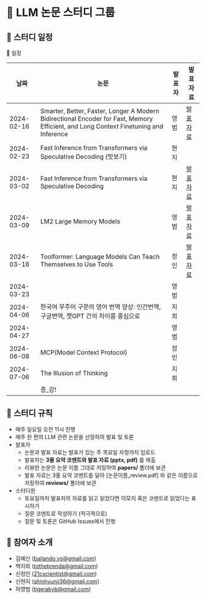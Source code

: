 # 🧠 LLM 논문 스터디 그룹

## 📅 스터디 일정
📆 일정 

| 날짜 | 논문 | 발표자 | 발표 자료 |
|------|------|------|------|
| 2024-02-16 | Smarter, Better, Faster, Longer A Modern Bidirectional Encoder for Fast, Memory Efficient, and Long Context Finetuning and Inference | 영범 | [발표 자료](https://github.com/shinhyunji36/llm-paper-review-study/blob/main/reviews/Smarter%2C%20Better%2C%20Faster%2C%20Longer%20A%20Modern%20Bidirectional%20Encoder%20for%20Fast%2C%20Memory%20Efficient%2C%20and%20Long%20Context%20Finetuning%20and%20Inference_review.pdf) |
| 2024-02-23 | Fast Inference from Transformers via Speculative Decoding (맛보기) | 현지 | |
| 2024-03-02 |  Fast Inference from Transformers via Speculative Decoding |현지  | [발표 자료](https://github.com/shinhyunji36/llm-paper-review-study/blob/main/reviews/Speculative%20Decoding_ShinHyunji.pdf) |
| 2024-03-09 | LM2 Large Memory Models | 영범 | [발표자료](https://github.com/shinhyunji36/llm-paper-review-study/blob/main/reviews/LM2%20Large%20Memory%20Models%20review.pdf) |
| 2024-03-16 | Toolformer: Language Models Can Teach Themselves to Use Tools | 정인 | [발표자료](https://github.com/shinhyunji36/llm-paper-review-study/blob/main/reviews/Toolformer_review.pdf) |
| 2024-03-23 | | 영범 |  |
| 2024-04-06 | 한국어 무주어 구문의 영어 번역 양상: 인간번역, 구글번역, 챗GPT 간의 차이를 중심으로 | 지희 |  |
| 2024-04-27 | | 영범 |  |
| 2024-06-08 | MCP(Model Context Protocol) | 정인 |  |
| 2024-07-06 | The Illusion of Thinking | 지희 |  |
|  | 종_강! |  |  |



## 📌 스터디 규칙
- 매주 일요일 오전 11시 진행
- 매주 한 편의 LLM 관련 논문을 선정하여 발표 및 토론
- 발표자
  - 논문과 발표 자료는 발표가 있는 주 목요일 자정까지 업로드
  - 발표자는 **3줄 요약 코멘트와 발표 자료 (pptx, pdf)** 를 제출
  - 리뷰한 논문은 논문 이름 그대로 저장하여 **papers/** 폴더에 보관
  - 발표 자료는 3줄 요약 코멘트를 달아 [논문이름_review.pdf] 와 같은 이름으로 저장하여 **reviews/** 폴더에 보관
- 스터디원
  - 토요일까지 발표자의 자료를 읽고 읽었다면 이모지 혹은 코멘트로 읽었다는 표시하기
  - 질문 코멘트로 작성하기 (적극적으로)
  - 질문 및 토론은 GitHub Issues에서 진행


## 👥 참여자 소개

- 김예신 (bailando.ys@gmail.com)
- 백지희 (tothebrenda@gmail.com)
- 신정인 (21cscientist@gmail.com)
- 신현지 (shinhyunji36@gmail.com)
- 허영범 (tigerakyb@gmail.com)

